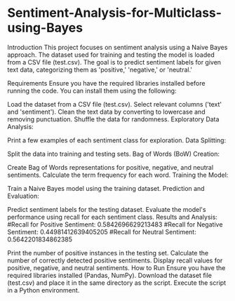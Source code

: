 # Sentiment-Analysis-for-Multiclass-using-Bayes

Introduction
This project focuses on sentiment analysis using a Naive Bayes approach. The dataset used for training and testing the model is loaded from a CSV file (test.csv). The goal is to predict sentiment labels for given text data, categorizing them as 'positive,' 'negative,' or 'neutral.'

Requirements
Ensure you have the required libraries installed before running the code. You can install them using the following:

Load the dataset from a CSV file (test.csv).
Select relevant columns ('text' and 'sentiment').
Clean the text data by converting to lowercase and removing punctuation.
Shuffle the data for randomness.
Exploratory Data Analysis:

Print a few examples of each sentiment class for exploration.
Data Splitting:

Split the data into training and testing sets.
Bag of Words (BoW) Creation:

Create Bag of Words representations for positive, negative, and neutral sentiments.
Calculate the term frequency for each word.
Training the Model:

Train a Naive Bayes model using the training dataset.
Prediction and Evaluation:

Predict sentiment labels for the testing dataset.
Evaluate the model's performance using recall for each sentiment class.
Results and Analysis:
#Recall for Positive Sentiment: 0.5842696629213483
#Recall for Negative Sentiment: 0.44981412639405205
#Recall for Neutral Sentiment: 0.5642201834862385


Print the number of positive instances in the testing set.
Calculate the number of correctly detected positive sentiments.
Display recall values for positive, negative, and neutral sentiments.
How to Run
Ensure you have the required libraries installed (Pandas, NumPy).
Download the dataset file (test.csv) and place it in the same directory as the script.
Execute the script in a Python environment.
